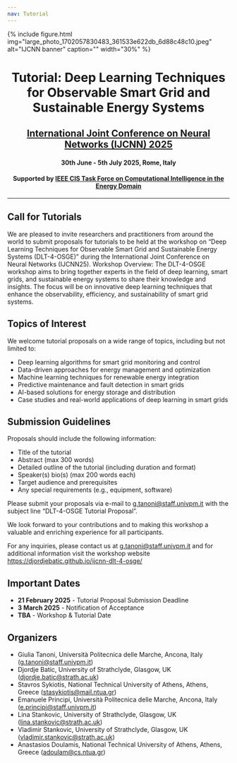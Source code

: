 ```yaml
---
nav: Tutorial
---
```


{% include figure.html img="large_photo_1702057830483_361533e622db_6d88c48c10.jpeg" alt="IJCNN banner" caption="" width="30%" %}

<h1 style="text-align: center;"> Tutorial: Deep Learning Techniques for Observable Smart Grid and Sustainable Energy Systems</h1>
<h2 style="text-align: center;"><a href="https://2025.ijcnn.org/">International Joint Conference on Neural Networks (IJCNN) 2025</a></h2>
<h4 style="text-align: center;"> 30th June - 5th July 2025, Rome, Italy</h4>
<h4 style="text-align: center;"> Supported by <a href="http://www.gecad.isep.ipp.pt/ci4energy/">IEEE CIS Task Force on Computational Intelligence in the Energy Domain</a></h4>

---

## Call for Tutorials
We are pleased to invite researchers and practitioners from around the world to submit proposals for tutorials to be held at the workshop on “Deep Learning Techniques for Observable Smart Grid and Sustainable Energy Systems (DLT-4-OSGE)” during the International Joint Conference on Neural Networks (IJCNN25). 
Workshop Overview: The DLT-4-OSGE workshop aims to bring together experts in the field of deep learning, smart grids, and sustainable energy systems to share their knowledge and insights. The focus will be on innovative deep learning techniques that enhance the observability, efficiency, and sustainability of smart grid systems. 

## Topics of Interest

We welcome tutorial proposals on a wide range of topics, including but not limited to: 
* Deep learning algorithms for smart grid monitoring and control 
* Data-driven approaches for energy management and optimization 
* Machine learning techniques for renewable energy integration 
* Predictive maintenance and fault detection in smart grids 
* AI-based solutions for energy storage and distribution 
* Case studies and real-world applications of deep learning in smart grids 

## Submission Guidelines

Proposals should include the following information: 
* Title of the tutorial 
* Abstract (max 300 words) 
* Detailed outline of the tutorial (including duration and format) 
* Speaker(s) bio(s) (max 200 words each) 
* Target audience and prerequisites 
* Any special requirements (e.g., equipment, software) 

Please submit your proposals via e-mail to g.tanoni@staff.univpm.it with the subject line “DLT-4-OSGE Tutorial Proposal”. 

We look forward to your contributions and to making this workshop a valuable and enriching experience for all participants. 

For any inquiries, please contact us at g.tanoni@staff.univpm.it and for additional information visit the workshop website  https://djordjebatic.github.io/ijcnn-dlt-4-osge/

## Important Dates

- **21 February 2025** - Tutorial Proposal Submission Deadline
- **3 March 2025** - Notification of Acceptance
- **TBA** - Workshop & Tutorial Date

## Organizers

- Giulia Tanoni, Università Politecnica delle Marche, Ancona, Italy (g.tanoni@staff.univpm.it)
- Djordje Batic, University of Strathclyde, Glasgow, UK (djordje.batic@strath.ac.uk)
- Stavros Sykiotis, National Technical University of Athens, Athens, Greece (stasykiotis@mail.ntua.gr)
- Emanuele Principi, Università Politecnica delle Marche, Ancona, Italy (e.principi@staff.univpm.it)
- Lina Stankovic, University of Strathclyde, Glasgow, UK (lina.stankovic@strath.ac.uk)
- Vladimir Stankovic, University of Strathclyde, Glasgow, UK (vladimir.stankovic@strath.ac.uk)
- Anastasios Doulamis, National Technical University of Athens, Athens, Greece (adoulam@cs.ntua.gr)